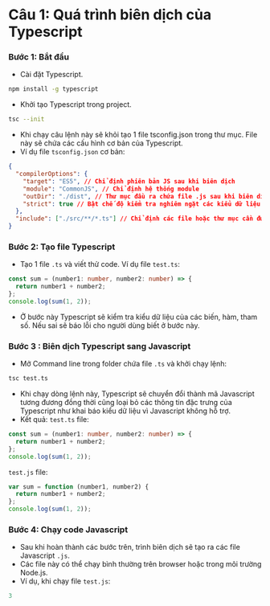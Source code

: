 # Câu 1: Quá trình biên dịch của Typescript

### Bước 1: Bắt đầu

- Cài đặt Typescript.

```bash
npm install -g typescript
```

- Khởi tạo Typescript trong project.

```bash
tsc --init
```

- Khi chạy câu lệnh này sẽ khỏi tạo 1 file tsconfig.json trong thư mục. File này sẽ chứa các cấu hình cơ bản của Typescript.
- Ví dụ file `tsconfig.json` cơ bản:

```json
{
  "compilerOptions": {
    "target": "ES5", // Chỉ định phiên bản JS sau khi biên dịch
    "module": "CommonJS", // Chỉ định hệ thống module
    "outDir": "./dist", // Thư mục đầu ra chứa file .js sau khi biên dịch
    "strict": true // Bật chế độ kiểm tra nghiêm ngặt các kiểu dữ liệu của hàm
  },
  "include": ["./src/**/*.ts"] // Chỉ định các file hoặc thư mục cần được biên dịch
}
```

### Bước 2: Tạo file Typescript

- Tạo 1 file `.ts` và viết thử code. Ví dụ file `test.ts`:

```ts
const sum = (number1: number, number2: number) => {
  return number1 + number2;
};
console.log(sum(1, 2));
```

- Ở bước này Typescript sẽ kiểm tra kiểu dữ liệu của các biến, hàm, tham số. Nếu sai sẽ báo lỗi cho người dùng biết ở bước này.

### Bước 3 : Biên dịch Typescript sang Javascript

- Mở Command line trong folder chứa file `.ts` và khởi chạy lệnh:

```bash
tsc test.ts
```

- Khi chạy dòng lệnh này, Typescript sẽ chuyển đổi thành mã Javascript tương đương đồng thời cũng loại bỏ các thông tin đặc trưng của Typescript như khai báo kiểu dữ liệu vì Javascript không hỗ trợ.
- Kết quả:
  `test.ts` file:

```ts
const sum = (number1: number, number2: number) => {
  return number1 + number2;
};
console.log(sum(1, 2));
```

`test.js` file:

```js
var sum = function (number1, number2) {
  return number1 + number2;
};
console.log(sum(1, 2));
```

### Bước 4: Chạy code Javascript

- Sau khi hoàn thành các bước trên, trình biên dịch sẽ tạo ra các file Javascript `.js`.
- Các file này có thể chạy bình thường trên browser hoặc trong môi trường Node.js.
- Ví dụ, khi chạy file `test.js`:

```js
3
```
